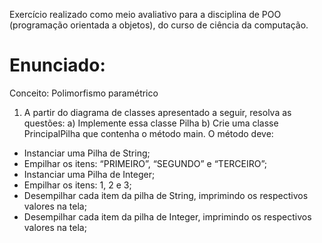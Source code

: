 Exercício realizado como meio avaliativo para a disciplina de POO (programação orientada a objetos), do curso de ciência da computação.

# Enunciado:
Conceito: Polimorfismo paramétrico

1. A partir do diagrama de classes apresentado a seguir, resolva as questões:
a) Implemente essa classe Pilha
b) Crie uma classe PrincipalPilha que contenha o método main. O método deve:
- Instanciar uma Pilha de String;
- Empilhar os itens: “PRIMEIRO”, “SEGUNDO” e “TERCEIRO”;
- Instanciar uma Pilha de Integer;
- Empilhar os itens: 1, 2 e 3;
- Desempilhar cada item da pilha de String, imprimindo os respectivos valores na tela;
- Desempilhar cada item da pilha de Integer, imprimindo os respectivos valores na tela;


